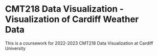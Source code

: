 # CMT218 Data Visualization - Visualization of Cardiff Weather Data
This is a coursework for 2022-2023 CMT218 Data Visualization at Cardiff University
